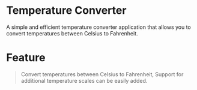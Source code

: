 # Temperature Converter


A simple and efficient temperature converter application that allows you to convert temperatures between Celsius to Fahrenheit.

# Feature 

  >Convert temperatures between Celsius to  Fahrenheit, 
Support for additional temperature scales can be easily added.